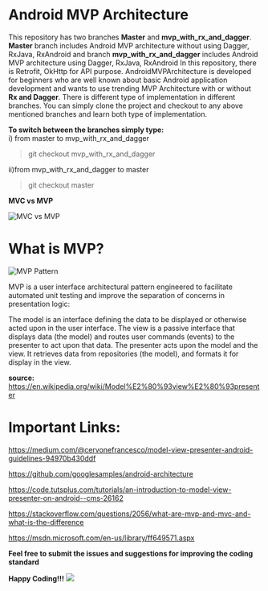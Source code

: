 # Android MVP Architecture
This repository has two branches **Master** and **mvp_with_rx_and_dagger**. **Master** branch includes Android MVP architecture without using Dagger, RxJava, RxAndroid and branch **mvp_with_rx_and_dagger** includes Android MVP architecture using Dagger, RxJava, RxAndroid
In this repository, there is Retrofit, OkHttp for API purpose. AndroidMVPArchitecture is developed for beginners who are well known about basic Android application development and wants to use trending MVP Architecture with or without **Rx and Dagger**. There is different type of implementation in different branches. You can simply clone the project and checkout to any above mentioned branches and learn both type of implementation.

**To switch between the branches simply type:**<br/>
i) from master to mvp_with_rx_and_dagger
  >git checkout mvp_with_rx_and_dagger
  
ii)from mvp_with_rx_and_dagger to master
  > git checkout master

  **MVC vs MVP**
  
  
![MVC vs MVP](http://www.techyourchance.com/wp-content/uploads/2015/06/MVC_MVP.png)
 
 # What is MVP?
 
![MVP Pattern](http://gwb.blob.core.windows.net/rajeshpillai/figure_1.jpg)

MVP is a user interface architectural pattern engineered to facilitate automated unit testing and improve the separation of concerns in presentation logic:

The model is an interface defining the data to be displayed or otherwise acted upon in the user interface.
The view is a passive interface that displays data (the model) and routes user commands (events) to the presenter to act upon that data.
The presenter acts upon the model and the view. It retrieves data from repositories (the model), and formats it for display in the view.

**source:** https://en.wikipedia.org/wiki/Model%E2%80%93view%E2%80%93presenter

# Important Links:
https://medium.com/@cervonefrancesco/model-view-presenter-android-guidelines-94970b430ddf

https://github.com/googlesamples/android-architecture

https://code.tutsplus.com/tutorials/an-introduction-to-model-view-presenter-on-android--cms-26162

https://stackoverflow.com/questions/2056/what-are-mvp-and-mvc-and-what-is-the-difference

https://msdn.microsoft.com/en-us/library/ff649571.aspx


**Feel free to submit the issues and suggestions for improving the coding standard**

**Happy Coding!!!** ![](https://github.com/nawinkhatiwada/AndroidMVPArchitecture/blob/master/app/src/main/res/drawable/happiness.png)



